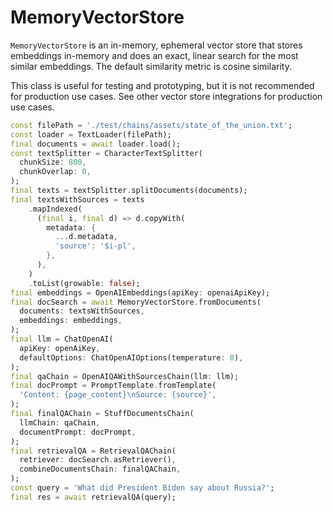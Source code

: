 # MemoryVectorStore

`MemoryVectorStore` is an in-memory, ephemeral vector store that stores embeddings in-memory and does an exact, linear search for the most similar embeddings. The default similarity metric is cosine similarity.

This class is useful for testing and prototyping, but it is not recommended for production use cases. See other vector store integrations for production use cases.

```dart
const filePath = './test/chains/assets/state_of_the_union.txt';
const loader = TextLoader(filePath);
final documents = await loader.load();
const textSplitter = CharacterTextSplitter(
  chunkSize: 800,
  chunkOverlap: 0,
);
final texts = textSplitter.splitDocuments(documents);
final textsWithSources = texts
    .mapIndexed(
      (final i, final d) => d.copyWith(
        metadata: {
          ...d.metadata,
          'source': '$i-pl',
        },
      ),
    )
    .toList(growable: false);
final embeddings = OpenAIEmbeddings(apiKey: openaiApiKey);
final docSearch = await MemoryVectorStore.fromDocuments(
  documents: textsWithSources,
  embeddings: embeddings,
);
final llm = ChatOpenAI(
  apiKey: openAiKey,
  defaultOptions: ChatOpenAIOptions(temperature: 0),
);
final qaChain = OpenAIQAWithSourcesChain(llm: llm);
final docPrompt = PromptTemplate.fromTemplate(
  'Content: {page_content}\nSource: {source}',
);
final finalQAChain = StuffDocumentsChain(
  llmChain: qaChain,
  documentPrompt: docPrompt,
);
final retrievalQA = RetrievalQAChain(
  retriever: docSearch.asRetriever(),
  combineDocumentsChain: finalQAChain,
);
const query = 'What did President Biden say about Russia?';
final res = await retrievalQA(query);
```
